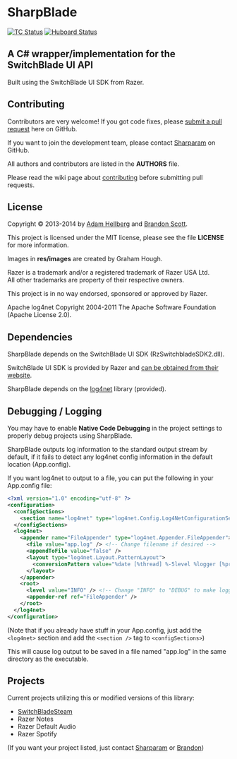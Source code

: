 SharpBlade
==========

[![TC Status][tcimage]][tcproject] [![Huboard Status][huboardimage]][huboardlink]

A C# wrapper/implementation for the SwitchBlade UI API
------------------------------------------------------

Built using the SwitchBlade UI SDK from Razer.

Contributing
------------

Contributors are very welcome! If you got code fixes, please [submit a pull request][newpull] here on GitHub.

If you want to join the development team, please contact [Sharparam][sharp] on GitHub.

All authors and contributors are listed in the **AUTHORS** file.

Please read the wiki page about [contributing][contrib] before submitting pull requests.

License
-------

Copyright &copy; 2013-2014 by [Adam Hellberg][sharp] and [Brandon Scott][bs].

This project is licensed under the MIT license, please see the file **LICENSE** for more information.

Images in **res/images** are created by Graham Hough.

Razer is a trademark and/or a registered trademark of Razer USA Ltd.  
All other trademarks are property of their respective owners.

This project is in no way endorsed, sponsored or approved by Razer.

Apache log4net Copyright 2004-2011 The Apache Software Foundation (Apache License 2.0).

Dependencies
------------

SharpBlade depends on the SwitchBlade UI SDK (RzSwitchbladeSDK2.dll).

SwitchBlade UI SDK is provided by Razer and [can be obtained from their website][rzdev].

SharpBlade depends on the [log4net][l4n] library (provided).

Debugging / Logging
-------------------

You may have to enable **Native Code Debugging** in the project settings to properly debug projects using SharpBlade.

SharpBlade outputs log information to the standard output stream by default, if it fails to detect any log4net config information in the default location (App.config).

If you want log4net to output to a file, you can put the following in your App.config file:

```xml
<?xml version="1.0" encoding="utf-8" ?>
<configuration>
  <configSections>
    <section name="log4net" type="log4net.Config.Log4NetConfigurationSectionHandler, log4net" />
  </configSections>
  <log4net>
    <appender name="FileAppender" type="log4net.Appender.FileAppender">
      <file value="app.log" /> <!-- Change filename if desired -->
      <appendToFile value="false" />
      <layout type="log4net.Layout.PatternLayout">
        <conversionPattern value="%date [%thread] %-5level %logger [%property{NDC}] - %message%newline" />
      </layout>
    </appender>
    <root>
      <level value="INFO" /> <!-- Change "INFO" to "DEBUG" to make logging more verbose -->
      <appender-ref ref="FileAppender" />
    </root>
  </log4net>
</configuration>
```

(Note that if you already have stuff in your App.config, just add the `<log4net>` section and add the `<section />` tag to `<configSections>`)

This will cause log output to be saved in a file named "app.log" in the same directory as the executable.

Projects
--------

Current projects utilizing this or modified versions of this library:

 * [SwitchBladeSteam][sbs]
 * Razer Notes
 * Razer Default Audio
 * Razer Spotify

(If you want your project listed, just contact [Sharparam][sharp] or [Brandon][bs])

[tcimage]: http://tc.sharpblade.net/app/rest/builds/buildType:%28id:sharpblade_mainbuild%29/statusIcon
[tcproject]: http://tc.sharpblade.net/viewType.html?buildTypeId=sharpblade_mainbuild&guest=1
[huboardimage]: http://githubkanban.herokuapp.com/huboard/SharpBlade/SharpBlade.png
[huboardlink]: http://huboard.com/SharpBlade/SharpBlade/board
[newpull]: ../../pull/new/master
[sharp]: https://github.com/Sharparam
[contrib]: ../../wiki/Contributing
[bs]: https://github.com/brandonscott
[rzdev]: http://www.razerzone.com/switchblade-ui/developers
[l4n]: http://logging.apache.org/log4net/
[sbs]: https://github.com/Sharparam/SwitchBladeSteam
